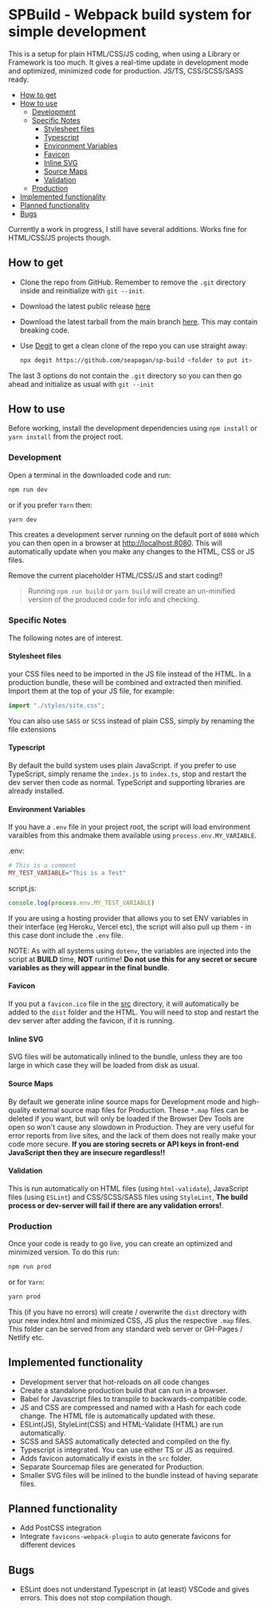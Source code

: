 # SPBuild - Webpack build system for simple development <!-- omit in toc -->

This is a setup for plain HTML/CSS/JS coding, when using a Library or Framework
is too much. It gives a real-time update in development mode and optimized,
minimized code for production. JS/TS, CSS/SCSS/SASS ready.

- [How to get](#how-to-get)
- [How to use](#how-to-use)
  - [Development](#development)
  - [Specific Notes](#specific-notes)
    - [Stylesheet files](#stylesheet-files)
    - [Typescript](#typescript)
    - [Environment Variables](#environment-variables)
    - [Favicon](#favicon)
    - [Inline SVG](#inline-svg)
    - [Source Maps](#source-maps)
    - [Validation](#validation)
  - [Production](#production)
- [Implemented functionality](#implemented-functionality)
- [Planned functionality](#planned-functionality)
- [Bugs](#bugs)

Currently a work in progress, I still have several additions. Works fine for
HTML/CSS/JS projects though.

## How to get

- Clone the repo from GitHub. Remember to remove the `.git` directory inside and
reinitialize with `git --init`.
- Download the latest public release
  [here](https://github.com/seapagan/sp-build/releases/latest)
- Download the latest tarball from the main branch
  [here](https://github.com/seapagan/sp-build/archive/main.tar.gz). This may
  contain breaking code.
- Use [Degit](https://github.com/Rich-Harris/degit) to get a clean clone of the
  repo you can use straight away:

  ```bash
  npx degit https://github.com/seapagan/sp-build <folder to put it>
  ```

The last 3 options do not contain the `.git` directory so you can then go ahead
and initialize as usual with `git --init`

## How to use

Before working, install the development dependencies using `npm install` or
`yarn install` from the project root.

### Development

Open a terminal in the downloaded code and run:

```bash
npm run dev
```

or if you prefer `Yarn` then:

```bash
yarn dev
```

This creates a development server running on the default port of `8080` which
you can then open in a browser at <http://localhost:8080>. This will
automatically update when you make any changes to the HTML, CSS or JS files.

Remove the current placeholder HTML/CSS/JS and start coding!!

> Running `npm run build` or `yarn build` will create an un-minified version of
> the produced code for info and checking.

### Specific Notes

The following notes are of interest.

#### Stylesheet files

your CSS files need to be imported in the JS file instead of the HTML. In a
production bundle, these will be combined and extracted then minified. Import
them at the top of your JS file, for example:

```javascript
import "./styles/site.css";
```

You can also use `SASS` or `SCSS` instead of plain CSS, simply by renaming the
file extensions

#### Typescript

By default the build system uses plain JavaScript. if you prefer to use
TypeScript, simply rename the `index.js` to `index.ts`, stop and restart the dev
server then code as normal. TypeScript and supporting libraries are already
installed.

#### Environment Variables

If you have a `.env` file in your project root, the script will load environment
varaibles from this andmake them available using `process.env.MY_VARIABLE`.

.env:

```ini
# This is a comment
MY_TEST_VARIABLE="This is a Test"
```

script.js:

```javascript
console.log(process.env.MY_TEST_VARIABLE)
```

If you are using a hosting provider that allows you to set ENV variables in
their interface (eg Heroku, Vercel etc), the script will also pull up them - in
this case dont include the `.env` file.

NOTE: As with all systems using `dotenv`, the variables are injected into the
script at **BUILD** time, **NOT** runtime! **Do not use this for any secret or
secure variables as they will appear in the final bundle**.

#### Favicon

If you put a `favicon.ico` file in the [src](src) directory, it will
automatically be added to the `dist` folder and the HTML. You will need to stop
and restart the dev server after adding the favicon, if it is running.

#### Inline SVG

SVG files will be automatically inlined to the bundle, unless they are too large
in which case they will be loaded from disk as usual.

#### Source Maps

By default we generate inline source maps for Development mode and high-quality
external source map files for Production. These `*.map` files can be deleted if
you want, but will only be loaded if the Browser Dev Tools are open so won't
cause any slowdown in Production. They are very useful for error reports from
live sites, and the lack of them does not really make your code more secure.
**If you are storing secrets or API keys in front-end JavaScript then they are
insecure regardless!!**

#### Validation

This is run automatically on HTML files (using `html-validate`), JavaScript
files (using `ESLint`) and CSS/SCSS/SASS files using `StyleLint`, **The build
process or dev-server will fail if there are any validation errors!**.

### Production

Once your code is ready to go live, you can create an optimized and minimized
version. To do this run:

```bash
npm run prod
```

or for `Yarn`:

```bash
yarn prod
```

This (if you have no errors) will create / overwrite the `dist` directory with
your new index.html and minimized CSS, JS plus the respective `.map` files. This
folder can be served from any standard web server or GH-Pages / Netlify etc.

## Implemented functionality

- Development server that hot-reloads on all code changes
- Create a standalone production build that can run in a browser.
- Babel for Javascript files to transpile to backwards-compatible code.
- JS and CSS are compressed and named with a Hash for each code change. The HTML
  file is automatically updated with these.
- ESLint(JS), StyleLint(CSS) and HTML-Validate (HTML) are run automatically.
- SCSS and SASS automatically detected and compiled on the fly.
- Typescript is integrated. You can use either TS or JS as required.
- Adds favicon automatically if exists in the `src` folder.
- Separate Sourcemap files are generated for Production.
- Smaller SVG files will be inlined to the bundle instead of having separate
  files.

## Planned functionality

- Add PostCSS integration
- Integrate `favicons-webpack-plugin` to auto generate favicons for different
  devices

## Bugs

- ESLint does not understand Typescript in (at least) VSCode and gives errors.
  This does not stop compilation though.
